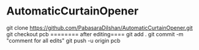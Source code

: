 # AutomaticCurtainOpener
git clone https://github.com/PabasaraDilshan/AutomaticCurtainOpener.git
git checkout pcb
======== after editing====
git add .
git commit -m "comment for all edits"
git push -u origin pcb
